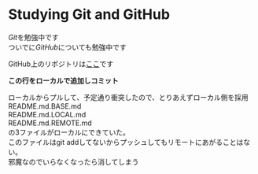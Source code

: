 # Studying Git and GitHub
*Git*を勉強中です  
ついでに*GitHub*についても勉強中です  

GitHub上のリポジトリは[ここ](https://github.com/AngusM1975/gitstudy "AngusM1975/gitsudy")です

**この行をローカルで追加しコミット**

ローカルからプルして、予定通り衝突したので、とりあえずローカル側を採用
README.md.BASE.md  
README.md.LOCAL.md  
README.md.REMOTE.md  
の3ファイルがローカルにできていた。  
このファイルはgit addしてないからプッシュしてもリモートにあがることはない。  
邪魔なのでいらなくなったら消してしまう
